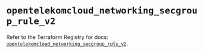 # `opentelekomcloud_networking_secgroup_rule_v2`

Refer to the Terraform Registry for docs: [`opentelekomcloud_networking_secgroup_rule_v2`](https://registry.terraform.io/providers/opentelekomcloud/opentelekomcloud/1.36.7/docs/resources/networking_secgroup_rule_v2).
